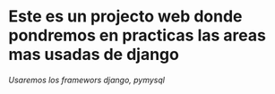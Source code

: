 <h1>Este es un projecto web donde pondremos en practicas las areas mas usadas de django</h1>
<h6>Usaremos los framewors django, pymysql</h6>